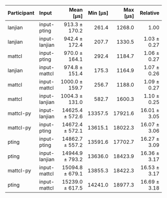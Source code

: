 | Participant | Input | Mean [µs] | Min [µs] | Max [µs] | Relative |
|:---|:---|---:|---:|---:|---:|
| lanjian | input-pting | 913.3 ± 170.2 | 261.4 | 1268.0 | 1.00 |
| lanjian | input-lanjian | 942.4 ± 172.4 | 207.7 | 1330.5 | 1.03 ± 0.27 |
| mattcl | input-pting | 970.0 ± 164.1 | 292.4 | 1184.7 | 1.06 ± 0.27 |
| lanjian | input-mattcl | 974.8 ± 151.4 | 175.3 | 1164.9 | 1.07 ± 0.26 |
| mattcl | input-mattcl | 1000.0 ± 159.7 | 256.7 | 1188.0 | 1.09 ± 0.27 |
| mattcl | input-lanjian | 1004.3 ± 131.0 | 582.7 | 1600.3 | 1.10 ± 0.25 |
| mattcl-py | input-lanjian | 14625.4 ± 572.6 | 13357.5 | 17921.6 | 16.01 ± 3.05 |
| mattcl-py | input-pting | 14672.4 ± 572.1 | 13615.1 | 18022.3 | 16.07 ± 3.06 |
| pting | input-pting | 14862.7 ± 557.2 | 13591.6 | 17702.7 | 16.27 ± 3.09 |
| pting | input-lanjian | 14944.9 ± 793.2 | 13636.0 | 18423.9 | 16.36 ± 3.17 |
| mattcl-py | input-mattcl | 15094.8 ± 679.1 | 13855.3 | 18422.3 | 16.53 ± 3.17 |
| pting | input-mattcl | 15239.0 ± 617.5 | 14241.0 | 18977.3 | 16.69 ± 3.18 |
